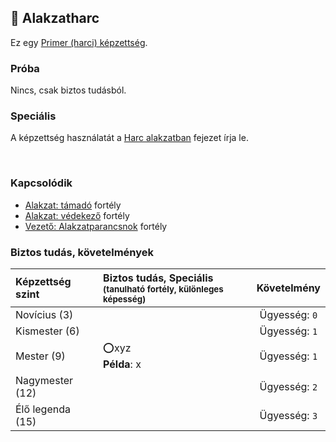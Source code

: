 ## 🔵 Alakzatharc

Ez egy [Primer (harci) képzettség](../017_primer_szekunder_ismeretek.md).

### Próba

Nincs, csak biztos tudásból.

### Speciális

A képzettség használatát a [Harc alakzatban](../065_03_harc_alakzatban.md) fejezet írja le.

<br />

### Kapcsolódik

- [Alakzat: támadó](../fortelyok.harci/alakzat_tamado.md) fortély
- [Alakzat: védekező](../fortelyok.harci/alakzat_vedekezo.md) fortély
- [Vezető: Alakzatparancsnok](../fortelyok.harci/vezeto_alakzatparancsnok.md) fortély

### Biztos tudás, követelmények

| Képzettség szint | Biztos tudás, Speciális <br /><sub>(tanulható fortély, különleges  képesség)</sub> |  Követelmény  |
| :--------------- | :--------------------------------------------------------------------------------- | :-----------: |
| Novícius (3)     |                                                                                    | Ügyesség: `0` |
| Kismester (6)    |                                                                                    | Ügyesség: `1` |
| Mester (9)       | ⭕xyz <br /> **Példa**: x                                                           | Ügyesség: `1` |
| Nagymester (12)  |                                                                                    | Ügyesség: `2` |
| Élő legenda (15) |                                                                                    | Ügyesség: `3` |
